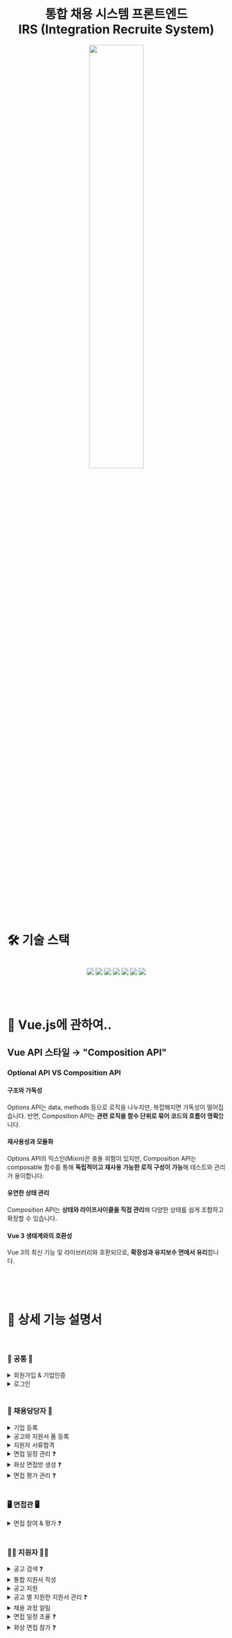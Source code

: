 <h1 align="center">통합 채용 시스템 프론트엔드<br>
	IRS (Integration Recruite System) </h1>
<div align="center">
  <img src="https://github.com/user-attachments/assets/a2d10980-8f3c-4d47-b015-37429120b350" style="width: 50%">
</div>
<br><br><br>



# 🛠 기술 스택
<br>
<div align=center>
<img src="https://img.shields.io/badge/HTML-E34F26?style=flat&logo=html5&logoColor=white"/></a>
<img src="https://img.shields.io/badge/JavaScript-F7DF1E?style=flat&logo=javascript&logoColor=black"/></a>
<img src="https://img.shields.io/badge/CSS-1572B6?style=flat&logo=css3&logoColor=white"/></a>
<img src="https://img.shields.io/badge/Vue.js-%2335495e.svg?style=flat&logo=vuedotjs&logoColor=%234FC08D"/></a>
<img src="https://img.shields.io/badge/Pinia-FF6F20?style=flat&logo=vue.js&logoColor=white"/></a>
<img src="https://img.shields.io/badge/Nginx-009639?style=flat&logo=nginx&logoColor=white"/></a>
<img src="https://img.shields.io/badge/OpenVidu-FF3D00?style=flat&logo=webrtc&logoColor=white"/></a>
</div>
<br><br><br>



# 🌳 Vue.js에 관하여..
## Vue API 스타일 → "Composition API"
### Optional API VS Composition API
#### 구조와 가독성
Options API는 data, methods 등으로 로직을 나누지만, 복잡해지면 가독성이 떨어집습니다. 반면, Composition API는 **관련 로직을 함수 단위로 묶어 코드의 흐름이 명확**합니다.

#### 재사용성과 모듈화
Options API의 믹스인(Mixin)은 충돌 위험이 있지만, Composition API는 composable 함수를 통해 **독립적이고 재사용 가능한 로직 구성이 가능**해 테스트와 관리가 용이합니다.

#### 유연한 상태 관리
Composition API는 **상태와 라이프사이클을 직접 관리**해 다양한 상태를 쉽게 조합하고 확장할 수 있습니다.

#### Vue 3 생태계와의 호환성
Vue 3의 최신 기능 및 라이브러리와 호환되므로, **확장성과 유지보수 면에서 유리**합니다.

<br><br><br>



# 📜 상세 기능 설명서
<br>

### 🚪 공통 🚪 

<details>
    <summary>
<span style="font-size:100%"> 회원가입 & 기업인증 </span></summary>
<p>1. 채용담당자는 기업인증 후, 인증에 입력했던 이메일로 회원가입을 해야 합니다. 이메일 인증 완료 후 계정 이용이 가능합니다.</p>
	
![채용담당자-이메일인증+기업인증+회원가입](https://github.com/user-attachments/assets/633aad28-890e-4ca1-bf1a-9d7404eaecca)

<p>2. 지원자는 이메일 인증 완료 후 계정 이용이 가능합니다.</p>

![지원자-회원가입+이메일인증](https://github.com/user-attachments/assets/c6d4a896-baca-4a50-beac-3af366594006)
</details>

<details>
    <summary>
<span style="font-size:100%"> 로그인 </span></summary>
<p>1. 채용담당자는 이메일과 비밀번호로 로그인합니다.</p>

![채용담당자-로그인+로그아웃](https://github.com/user-attachments/assets/39ce2335-7b80-40bb-8400-b6d663d1fddf)

<p>2. 지원자는 이메일과 비밀번호로 로그인합니다.</p>

![지원자-로그인+로그아웃](https://github.com/user-attachments/assets/ff70ff6b-ebd6-4b16-8ba1-dbdb6f16c989)
</details>

<br>

### 🏢 채용담당자 🏢

<details>
    <summary>
<span style="font-size:100%"> 기업 등록 </span></summary>
<p>1. 공고 등록 전에 마이페이지에서 기업을 먼저 등록합니다.</p>

![채용담당자-기업정보등록](https://github.com/user-attachments/assets/519e5e51-104c-4265-8af4-7c51aa0ceec8)
</details>

<details>
    <summary>
<span style="font-size:100%"> 공고와 지원서 폼 등록 </span></summary>
<p>1. 이미지 또는 템플릿으로 공고를 등록합니다.</p>
<p>2. 등록한 공고에서 받을 지원서 폼을 조립합니다. 자기소개서 폼은 문항까지 입력한 후 등록합니다.</p>
	
![채용담당자-공고등록](https://github.com/user-attachments/assets/b3dd125d-96a0-4d08-a1a6-53446ae06a86)
</details>

<details>
    <summary>
<span style="font-size:100%"> 지원자 서류합격 </span></summary>
<p>1. 각 공고에 지원한 지원자의 지원서를 관리 할 수 있습니다.</p>
<p>2. 서류를 합격, 불합격 처리합니다.</p>
<p>3. 서류전형 결과는 이메일과 사이트 알람으로 각 지원자에게 알림을 보냅니다.</p>

![채용담당자-서류합불처리](https://github.com/user-attachments/assets/a1a94628-a544-4183-a984-7700c71c69be)
</details>

<details>
    <summary>
<span style="font-size:100%"> 면접 일정 관리 ❓</span></summary>
<p>1. 각 공고의 서류합격 지원자들을 대상으로, 면접관 정보와 날짜를 설정한 후 면접일정을 생성합니다.</p>
<p>2. 신입은 일괄처리로 날짜를 지정하여 생성하고, 경력은 채용담당자와 지원자 간 일정을 조율 할 수 있습니다.</p>
<p>3. 면접관 메일로 면접용 임시 비밀번호와 입장 주소를 전송합니다.</p>
</details>

<details>
    <summary>
<span style="font-size:100%"> 화상 면접방 생성 ❓</span></summary>
<p>1. 정해진 면접 일정에 따라 화상 면접방을 생성합니다.</p>
<p>2. 면접방은 지정한 면접일 하루 전날에 일괄 생성됩니다.</p>
</details>

<details>
    <summary>
<span style="font-size:100%"> 면접 평가 관리 ❓</span></summary>
<p>1. 화상 면접 시에 면접관이 평가할 면접 평가서를 생성합니다.</p>
<p>2. 채용담당자는 각 면접방마다 진행되고 있는 채용 프로세스 결과를 확인 할 수 있습니다.</p>
<p>3. 모든 채용 프로세스가 끝나면 최종 결과를 이메일과 사이트 알람으로 전송합니다.</p>
</details>

<br>

### 🖥️ 면접관 🖥️

<details>
    <summary>
<span style="font-size:100%"> 면접 참여 & 평가 ❓</span></summary>
<p>1. 이메일에 있는 IRS 사이트 주소로 입장 후 로그인을 하여 면접방에 참여 할 수 있습니다.</p>
<p>2. 화상 면접을 하면서 각 지원자를 평가합니다.</p>
</details>

<br>

### 🧑‍💼 지원자 🧑‍💼

<details>
    <summary>
<span style="font-size:100%"> 공고 검색 ❓</span></summary>
<p>1. 기업, 모집직무, 지역, 키워드로 공고를 검색할 수 있습니다.</p>
<p>2. 마감임박순, </p>
</details>

<details>
    <summary>
<span style="font-size:100%"> 통합 지원서 작성 </span></summary>
<p>1. 마이페이지의 메뉴 중 통합지원서 관리를 눌러 작성된 지원서가 없으면 작성 할 수 있습니다.</p>
<p>2. 작성한 통합지원서가 있으면 조회됩니다.</p>
	
![지원자-통합지원서등록](https://github.com/user-attachments/assets/ed3df967-fb15-4845-a80a-f3a7c398d595)
</details>

<details>
    <summary>
<span style="font-size:100%"> 공고 지원 </span></summary>
<p>1. 공고를 보고 마감 전에 지원할 수 있습니다.</p>
<p>2. 통합지원서를 작성했다면, 지원하기를 클릭했을 때 작성된 폼들을 조회하여 입력 해 집니다.</p>
	
![지원자-공고지원서등록](https://github.com/user-attachments/assets/d7a67de5-1c13-4845-b0d8-6145171f8d40)
</details>

<details>
    <summary>
<span style="font-size:100%"> 공고 별 지원한 지원서 관리 ❓</span></summary>
<p>1. 마이페이지에서 공고 별 지원한 지원서와 각 프로세스 결과를 확인할 수 있습니다.</p>
</details>

<details>
    <summary>
<span style="font-size:100%"> 채용 과정 알림 </span></summary>
<p>1. 이메일과 사이트의 마이페이지에서 서류결과 알림을 확인 할 수 있습니다.</p>

![지원자-서류합불알림](https://github.com/user-attachments/assets/0d8e6f7e-fa83-41ed-8daf-c8c1bec7bc19)
</details>

<details>
    <summary>
<span style="font-size:100%"> 면접 일정 조율 ❓</span></summary>
<p>1. 경력 지원일 때, 채용담당자가 면접일정 알람을 보내면, 가능한 날짜를 선택하여 조율을 요청할 수 있습니다.</p>
</details>

<details>
    <summary>
<span style="font-size:100%"> 화상 면접 참가 ❓</span></summary>
<p>1. 면접 날짜와 시간에 맞춰 면접방에 입장할 수 있습니다.</p>
</details>

<br><br><br>
